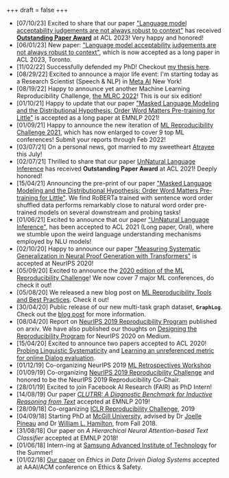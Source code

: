 +++
draft = false
+++

-   [07/10/23] Excited to share that our paper ["Language model acceptability judgements are not always robust to context"](https://arxiv.org/abs/2212.08979) has received **[Outstanding Paper Award](https://2023.aclweb.org/program/best_papers/)** at ACL 2023! Very happy and honored!
-   [06/01/23] New paper: ["Language model acceptability judgements are not always robust to context"](https://arxiv.org/abs/2212.08979), which is now accepted as a long paper in ACL 2023, Toronto.
-   [11/02/22] Successfully defended my PhD! Checkout [my thesis here](/phd_thesis/).
-   [08/29/22] Excited to announce a major life event: I'm starting today as a Research Scientist (Speech &amp; NLP) in [Meta AI](https://ai.facebook.com/) New York!
-   [08/19/22] Happy to announce yet another Machine Learning Reproducibility Challenge, [the MLRC 2022](https://paperswithcode.com/rc2022)! This is our six edition!
-   [01/10/21] Happy to update that our paper ["Masked Language Modeling and the Distributional Hypothesis: Order Word Matters Pre-training for Little"](https://arxiv.org/abs/2104.06644) is accepted as a long paper at EMNLP 2021!
-   [01/09/21] Happy to announce the new iteration of [ML Reproducibility Challenge 2021](https://paperswithcode.com/rc2021), which has now enlarged to cover 9 top ML conferences! Submit your reports through Feb 2022!
-   [03/07/21] On a personal news, got married to my sweetheart [Atrayee](https://atrayeebasu.github.io/) this July!
-   [02/07/21] Thrilled to share that our paper [UnNatural Language Inference](https://arxiv.org/abs/2101.00010) has received **Outstanding Paper Award** at ACL 2021! Deeply honored!
-   [15/04/21] Announcing the pre-print of our paper ["Masked Language Modeling and the Distributional Hypothesis: Order Word Matters Pre-training for Little"](https://arxiv.org/abs/2104.06644). We find RoBERTa trained with sentence word order shuffled data performs remarkably close to natural word order pre-trained models on several downstream and probing tasks!
-   [01/06/21] Excited to announce that our paper ["UnNatural Language Inference"](https://arxiv.org/abs/2101.00010), has been accepted to ACL 2021 (Long paper, Oral), where we stumble upon the weird language understanding mechanisms employed by NLU models!
-   [02/10/20] Happy to announce our paper ["Measuring Systematic Generalization in Neural Proof Generation with Transformers"](https://arxiv.org/abs/2009.14786) is accepted at NeurIPS 2020!
-   [05/09/20] Excited to announce the [2020 edition of the ML Reproducibility Challenge](https://paperswithcode.com/rc2020)! We now cover 7 major ML conferences, do check it out!
-   [05/08/20] We released a new blog post on [ML Reproducibility Tools and Best Practices](https://www.cs.mcgill.ca/~ksinha4/practices_for_reproducibility/). Check it out!
-   [30/04/20] Public release of our new multi-task graph dataset, **`GraphLog`**. Check out the [blog post](https://www.cs.mcgill.ca/~ksinha4/about-graphlog/) for more information.
-   [08/04/20] Report on [NeurIPS 2019 Reproducibility Program](https://arxiv.org/abs/2003.12206) published on arxiv. We have also published our thoughts on [Designing the Reproducibility Program](https://medium.com/@NeurIPSConf/designing-the-reproducibility-program-for-neurips-2020-7fcccaa5c6ad) for NeurIPS 2020 on Medium.
-   [15/04/20] Excited to announce two papers accepted to ACL 2020! [Probing Linguistic Systematicity](https://arxiv.org/abs/2005.04315) and [Learning an unreferenced metric for online Dialog evaluation](https://arxiv.org/abs/2005.00583).
-   [01/12/19] Co-organizing NeurIPS 2019 [ML Retrospectives Workshop](https://ml-retrospectives.github.io/neurips2019/)
-   [01/09/19] Co-organizing [NeurIPS 2019 Reproducibility Challenge](https://reproducibility-challenge.github.io/neurips2019/) and honored to be the NeurIPS 2019 Reproducibility Co-Chair.
-   [28/01/19] Excited to join Facebook AI Research (FAIR) as PhD Intern!
-   [14/08/19] Our paper _[CLUTRR: A Diagnostic Benchmark for Inductive Reasoning from Text](https://www.cs.mcgill.ca/~ksinha4/clutrr/)_ accepted at EMNLP 2019!
-   [28/09/18] Co-organizing [ICLR Reproducibility Challenge](https://reproducibility-challenge.github.io/iclr_2019/), 2019
-   [04/09/18] Starting PhD at [McGill University](https://www.cs.mcgill.ca/), advised by Dr [Joelle Pineau](https://www.cs.mcgill.ca/~jpineau/) and Dr [William L. Hamilton](https://www.cs.mcgill.ca/~wlh/), from Fall 2018.
-   [31/08/18] Our paper on _A Hierarchical Neural Attention-based Text Classifier_ accepted at EMNLP 2018!
-   [01/06/18] Intern-ing at [Samsung Advanced Institute of Technology](https://www.sait.samsung.co.kr/saithome/main/main.do) for the Summer!
-   [01/02/18] [Our paper](https://breakend.github.io/EthicsInDialogue/) on _Ethics in Data Driven Dialog Systems_ accepted at AAAI/ACM conference on Ethics &amp; Safety.
